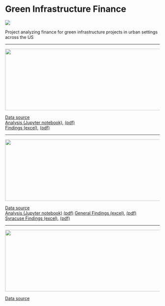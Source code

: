 # Green Infrastructure Finance
![](https://static1.squarespace.com/static/54fda192e4b00126ca6b9246/t/594a9ed872af65a4932f2d0b/1498062582439/?format=750w)  
  
Project analyzing finance for green infrastructure projects in urban settings across the US
****
<img src="https://www.totallandscapecare.com/wp-content/uploads/sites/5/2016/04/ASLA-logo.jpg" alt="" data-canonical-src="" width="600" height="200" />

[Data source](https://www.asla.org/stormwatercasestudies.aspx) \
[Analysis (Jupyter notebook)](https://github.com/social-lorax/green_infrastructure_finance/blob/master/database_analysis.ipynb),
[(pdf)](https://github.com/social-lorax/green_infrastructure_finance/blob/master/database_analysis.pdf) \
[Findings (excel)](https://github.com/social-lorax/green_infrastructure_finance/blob/master/ASLA.xlsx), [(pdf)](https://github.com/social-lorax/green_infrastructure_finance/blob/master/ASLA.pdf)
****

<img src="http://www.townofdewitt.com/images/photos/Photo652large.jpg" alt="" data-canonical-src="" width="600" height="200" />

[Data source](http://savetherain.us/green-project-list/)  
[Analysis (Jupyter notebook)](https://github.com/social-lorax/green_infrastructure_finance/blob/master/database_analysis.ipynb)
[(pdf)](https://github.com/social-lorax/green_infrastructure_finance/blob/master/database_analysis.pdf) 
[General Findings (excel)](https://github.com/social-lorax/green_infrastructure_finance/blob/master/SaveRain_Other.xlsx), [(pdf)](https://github.com/social-lorax/green_infrastructure_finance/blob/master/Save_Rain.pdf) \
[Syracuse Findings (excel)](https://github.com/social-lorax/green_infrastructure_finance/blob/master/SaveRain_Syracuse.xlsx), [(pdf)](https://github.com/social-lorax/green_infrastructure_finance/blob/master/Save_Rain.pdf)
****

<img src="https://plus.efc.ny.gov/PLUS/Content/Environmental%20Facilities%20Corporation.png" alt="" data-canonical-src="" width="600" height="200" />

[Data source](https://www.efc.ny.gov/gigp-previous-awards)


 
